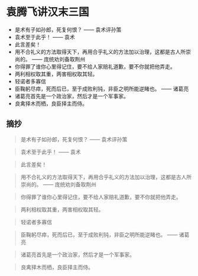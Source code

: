 # 袁腾飞讲汉末三国

- 是术有子如孙郎，死复何恨？    —— 袁术评孙策
- 袁术至于此乎！   —— 袁术
- 此言差矣！
- 用不合礼义的方法取得天下，再用合乎礼义的方法加以治理，这都是古人所崇尚的。 —— 庞统劝刘备取荆州
- 你得罪了谁你心里得记住，要不给人家赔礼道歉，要不你就把他弄走。
- 两利相权取其重，两害相权取其轻。
- 轻诺者多寡信
- 臣鞠躬尽瘁，死而后已，至于成败利钝，非臣之明所能逆睹也。  —— 诸葛亮
- 诸葛亮首先是一个政治家，然后才是一个军事家。
- 良禽择木而栖，良臣择主而侍。

## 摘抄 

> 是术有子如孙郎，死复何恨？    —— 袁术评孙策

> 袁术至于此乎！   —— 袁术

> 此言差矣！

> 用不合礼义的方法取得天下，再用合乎礼义的方法加以治理，这都是古人所崇尚的。 —— 庞统劝刘备取荆州

> 你得罪了谁你心里得记住，要不给人家赔礼道歉，要不你就把他弄走。

> 两利相权取其重，两害相权取其轻。

> 轻诺者多寡信

> 臣鞠躬尽瘁，死而后已，至于成败利钝，非臣之明所能逆睹也。  —— 诸葛亮

> 诸葛亮首先是一个政治家，然后才是一个军事家。

> 良禽择木而栖，良臣择主而侍。